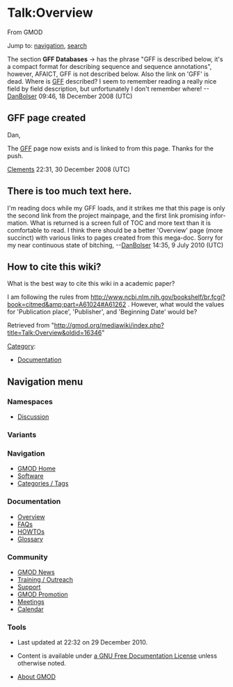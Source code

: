 <div id="mw-page-base" class="noprint">

</div>

<div id="mw-head-base" class="noprint">

</div>

<div id="content" class="mw-body" role="main">

<span id="top"></span>

<div id="mw-js-message" style="display:none;">

</div>



# <span dir="auto">Talk:Overview</span>

<div id="bodyContent">

<div id="siteSub">

From GMOD

</div>

<div id="contentSub">

</div>

<div id="jump-to-nav" class="mw-jump">

Jump to: [navigation](#mw-navigation), [search](#p-search)

</div>

<div id="mw-content-text" class="mw-content-ltr" lang="en" dir="ltr">

The section **GFF Databases** -\> has the phrase "GFF is described
below, it's a compact format for describing sequence and sequence
annotations", however, AFAICT, GFF is not described below. Also the link
on 'GFF' is dead. Where is [GFF](GFF "GFF") described? I seem to
remember reading a really nice field by field description, but
unfortunately I don't remember where!
--[DanBolser](User%3ADanBolser "User%3ADanBolser") 09:46, 18 December 2008
(UTC)

## <span id="GFF_page_created" class="mw-headline">GFF page created</span>

Dan,

The [GFF](GFF "GFF") page now exists and is linked to from this page.
Thanks for the push.

[Clements](User%3AClements "User%3AClements") 22:31, 30 December 2008 (UTC)

## <span id="There_is_too_much_text_here." class="mw-headline">There is too much text here.</span>

I'm reading docs while my GFF loads, and it strikes me that this page is
only the second link from the project mainpage, and the first link
promising information. What is returned is a screen full of TOC and more
text than it is comfortable to read. I think there should be a better
'Overview' page (more succinct) with various links to pages created from
this mega-doc. Sorry for my near continuous state of bitching,
--[DanBolser](User%3ADanBolser "User%3ADanBolser") 14:35, 9 July 2010 (UTC)

## <span id="How_to_cite_this_wiki.3F" class="mw-headline">How to cite this wiki?</span>

What is the best way to cite this wiki in a academic paper?

I am following the rules from <a
href="http://www.ncbi.nlm.nih.gov/bookshelf/br.fcgi?book=citmed&amp;part=A61024#A61262#A61262"
class="external free"
rel="nofollow">http://www.ncbi.nlm.nih.gov/bookshelf/br.fcgi?book=citmed&amp;part=A61024#A61262</a>
. However, what would the values for 'Publication place', 'Publisher',
and 'Beginning Date' would be?

</div>

<div class="printfooter">

Retrieved from
"<http://gmod.org/mediawiki/index.php?title=Talk:Overview&oldid=16346>"

</div>

<div id="catlinks" class="catlinks">

<div id="mw-normal-catlinks" class="mw-normal-catlinks">

[Category](Special%3ACategories "Special%3ACategories"):

- [Documentation](Category%3ADocumentation "Category%3ADocumentation")

</div>

</div>

<div class="visualClear">

</div>

</div>

</div>

<div id="mw-navigation">

## Navigation menu

<div id="mw-head">



<div id="left-navigation">

<div id="p-namespaces" class="vectorTabs" role="navigation"
aria-labelledby="p-namespaces-label">

### Namespaces


- <span id="ca-talk"><a href="Talk:Overview" accesskey="t"
  title="Discussion about the content page [t]">Discussion</a></span>

</div>

<div id="p-variants" class="vectorMenu emptyPortlet" role="navigation"
aria-labelledby="p-variants-label">

### 

### Variants[](#)

<div class="menu">

</div>

</div>

</div>





</div>

</div>

</div>

<div id="mw-panel">

<div id="p-logo" role="banner">

<a href="Main_Page"
style="background-image: url(../images/GMOD-cogs.png);"
title="Visit the main page"></a>

</div>

<div id="p-Navigation" class="portal" role="navigation"
aria-labelledby="p-Navigation-label">

### Navigation

<div class="body">

- <span id="n-GMOD-Home">[GMOD Home](Main_Page)</span>
- <span id="n-Software">[Software](GMOD_Components)</span>
- <span id="n-Categories-.2F-Tags">[Categories /
  Tags](Categories)</span>

</div>

</div>

<div id="p-Documentation" class="portal" role="navigation"
aria-labelledby="p-Documentation-label">

### Documentation

<div class="body">

- <span id="n-Overview">[Overview](Overview)</span>
- <span id="n-FAQs">[FAQs](Category%3AFAQ)</span>
- <span id="n-HOWTOs">[HOWTOs](Category%3AHOWTO)</span>
- <span id="n-Glossary">[Glossary](Glossary)</span>

</div>

</div>

<div id="p-Community" class="portal" role="navigation"
aria-labelledby="p-Community-label">

### Community

<div class="body">

- <span id="n-GMOD-News">[GMOD News](GMOD_News)</span>
- <span id="n-Training-.2F-Outreach">[Training /
  Outreach](Training_and_Outreach)</span>
- <span id="n-Support">[Support](Support)</span>
- <span id="n-GMOD-Promotion">[GMOD Promotion](GMOD_Promotion)</span>
- <span id="n-Meetings">[Meetings](Meetings)</span>
- <span id="n-Calendar">[Calendar](Calendar)</span>

</div>

</div>

<div id="p-tb" class="portal" role="navigation"
aria-labelledby="p-tb-label">

### Tools

<div class="body">




</div>

</div>

</div>

</div>

<div id="footer" role="contentinfo">

- <span id="footer-info-lastmod">Last updated at 22:32 on 29 December
  2010.</span>
<!-- - <span id="footer-info-viewcount">24,383 page views.</span> -->
- <span id="footer-info-copyright">Content is available under
  <a href="http://www.gnu.org/licenses/fdl-1.3.html" class="external"
  rel="nofollow">a GNU Free Documentation License</a> unless otherwise
  noted.</span>

<!-- -->

- <span id="footer-places-about">[About
  GMOD](GMOD:About "GMOD:About")</span>

<!-- -->






</div>
